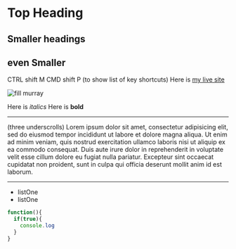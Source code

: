# Top Heading

## Smaller headings

## even Smaller
CTRL shift M
CMD shift P (to show list of key shortcuts)
Here is [my live site ](http://fillmurray.com/434/432)

![fill murray](http://fillmurray.com/432/213)

Here is _italics_
Here is __bold__
 ___
 (three underscrolls)
 Lorem ipsum dolor sit amet, consectetur adipisicing elit, sed do eiusmod tempor incididunt ut labore et dolore magna aliqua. Ut enim ad minim veniam, quis nostrud exercitation ullamco laboris nisi ut aliquip ex ea commodo consequat. Duis aute irure dolor in reprehenderit in voluptate velit esse cillum dolore eu fugiat nulla pariatur. Excepteur sint occaecat cupidatat non proident, sunt in culpa qui officia deserunt mollit anim id est laborum.
 ___

 - listOne
 - listOne
```javascript
function(){
  if(true){
    console.log
  }
}
```
